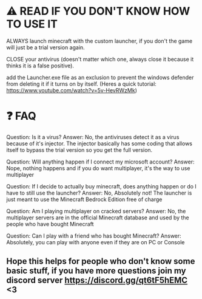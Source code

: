 # ⚠️ READ IF YOU DON'T KNOW HOW TO USE IT

ALWAYS launch minecraft with the custom launcher, if you don't the game will just be a trial version again.

CLOSE your antivirus (doesn't matter which one, always close it because it thinks it is a false positive).

add the Launcher.exe file as an exclusion to prevent the windows defender from deleting it if it turns on by itself. (Heres a quick tutorial: https://www.youtube.com/watch?v=5v-HevRWzMk)

# ❓ FAQ

Question: Is it a virus?
Answer: No, the antiviruses detect it as a virus because of it's injector. The injector basically has some coding that allows itself to bypass the trial version so you get the full version. 

Question: Will anything happen if I connect my microsoft account?
Answer: Nope, nothing happens and if you do want multiplayer, it's the way to use multiplayer

Question: If I decide to actually buy minecraft, does anything happen or do I have to still use the launcher?
Answer: No, Absolutely not! The launcher is just meant to use the Minecraft Bedrock Edition free of charge

Question: Am I playing multiplayer on cracked servers?
Answer: No, the multiplayer servers are in the official Minecraft database and used by the people who have bought Minecraft

Question: Can I play with a friend who has bought Minecraft?
Answer: Absolutely, you can play with anyone even if they are on PC or Console

## Hope this helps for people who don't know some basic stuff, if you have more questions join my discord server https://discord.gg/qt6tF5hEMC <3
